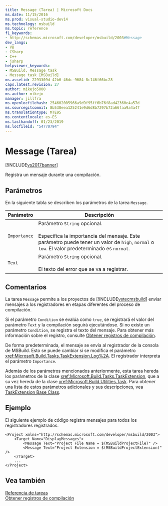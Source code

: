 ```yaml
---
title: Message (Tarea) | Microsoft Docs
ms.date: 11/15/2016
ms.prod: visual-studio-dev14
ms.technology: msbuild
ms.topic: reference
f1_keywords:
- http://schemas.microsoft.com/developer/msbuild/2003#Message
dev_langs:
- VB
- CSharp
- C++
- jsharp
helpviewer_keywords:
- MSBuild, Message task
- Message task [MSBuild]
ms.assetid: 2293309d-42b6-46dc-9684-8c146f66bc28
caps.latest.revision: 27
author: mikejo5000
ms.author: mikejo
manager: jillfra
ms.openlocfilehash: 254602005966a9d9f95ff6b76f8ad42360e4a57d
ms.sourcegitcommit: 8b538eea125241e9d6d8b7297b72a66faa9a4a47
ms.translationtype: MTE95
ms.contentlocale: es-ES
ms.lasthandoff: 01/23/2019
ms.locfileid: "54770794"
---
```

# <a name="message-task"></a>Message (Tarea)
[!INCLUDE[vs2017banner](../includes/vs2017banner.md)]

  
Registra un mensaje durante una compilación.  
  
## <a name="parameters"></a>Parámetros  
 En la siguiente tabla se describen los parámetros de la tarea `Message`.  
  
|Parámetro|Descripción|  
|---------------|-----------------|  
|`Importance`|Parámetro `String` opcional.<br /><br /> Especifica la importancia del mensaje. Este parámetro puede tener un valor de `high`, `normal` o `low`. El valor predeterminado es `normal`.|  
|`Text`|Parámetro `String` opcional.<br /><br /> El texto del error que se va a registrar.|  
  
## <a name="remarks"></a>Comentarios  
 La tarea `Message` permite a los proyectos de [!INCLUDE[vstecmsbuild](../includes/vstecmsbuild-md.md)] enviar mensajes a los registradores en etapas diferentes del proceso de compilación.  
  
 Si el parámetro `Condition` se evalúa como `true`, se registrará el valor del parámetro `Text` y la compilación seguirá ejecutándose. Si no existe un parámetro `Condition`, se registra el texto del mensaje. Para obtener más información sobre el registro, consulte [Obtener registros de compilación](../msbuild/obtaining-build-logs-with-msbuild.md).  
  
 De forma predeterminada, el mensaje se envía al registrador de la consola de MSBuild. Esto se puede cambiar si se modifica el parámetro <xref:Microsoft.Build.Tasks.TaskExtension.Log%2A>. El registrador interpreta el parámetro `Importance`.  
  
 Además de los parámetros mencionados anteriormente, esta tarea hereda los parámetros de la clase <xref:Microsoft.Build.Tasks.TaskExtension>, que a su vez hereda de la clase <xref:Microsoft.Build.Utilities.Task>. Para obtener una lista de estos parámetros adicionales y sus descripciones, vea [TaskExtension Base Class](../msbuild/taskextension-base-class.md).  
  
## <a name="example"></a>Ejemplo  
 El siguiente ejemplo de código registra mensajes para todos los registradores registrados.  
  
```  
<Project xmlns="http://schemas.microsoft.com/developer/msbuild/2003">  
    <Target Name="DisplayMessages">  
        <Message Text="Project File Name = $(MSBuildProjectFile)" />  
        <Message Text="Project Extension = $(MSBuildProjectExtension)" />  
    </Target>  
    ...  
</Project>  
```  
  
## <a name="see-also"></a>Vea también  
 [Referencia de tareas](../msbuild/msbuild-task-reference.md)   
 [Obtener registros de compilación](../msbuild/obtaining-build-logs-with-msbuild.md)
